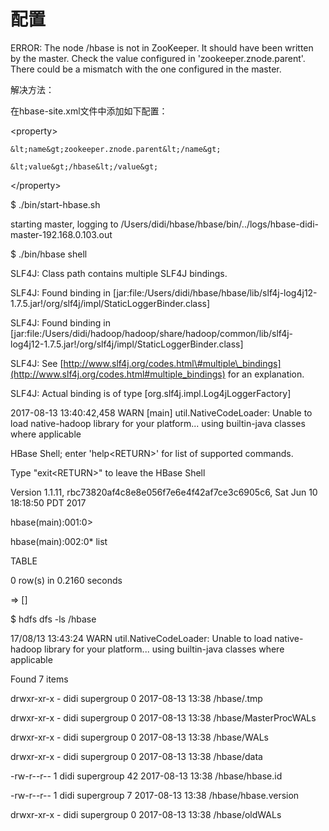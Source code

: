 # 配置

ERROR: The node /hbase is not in ZooKeeper. It should have been written by the master. Check the value configured in 'zookeeper.znode.parent'. There could be a mismatch with the one configured in the master.

解决方法：

在hbase-site.xml文件中添加如下配置：

&lt;property&gt;

```
&lt;name&gt;zookeeper.znode.parent&lt;/name&gt;  

&lt;value&gt;/hbase&lt;/value&gt;  
```

&lt;/property&gt;

$ ./bin/start-hbase.sh

starting master, logging to /Users/didi/hbase/hbase/bin/../logs/hbase-didi-master-192.168.0.103.out

$ ./bin/hbase shell

SLF4J: Class path contains multiple SLF4J bindings.

SLF4J: Found binding in \[jar:file:/Users/didi/hbase/hbase/lib/slf4j-log4j12-1.7.5.jar!/org/slf4j/impl/StaticLoggerBinder.class\]

SLF4J: Found binding in \[jar:file:/Users/didi/hadoop/hadoop/share/hadoop/common/lib/slf4j-log4j12-1.7.5.jar!/org/slf4j/impl/StaticLoggerBinder.class\]

SLF4J: See [http://www.slf4j.org/codes.html\#multiple\_bindings](http://www.slf4j.org/codes.html#multiple_bindings) for an explanation.

SLF4J: Actual binding is of type \[org.slf4j.impl.Log4jLoggerFactory\]

2017-08-13 13:40:42,458 WARN  \[main\] util.NativeCodeLoader: Unable to load native-hadoop library for your platform... using builtin-java classes where applicable

HBase Shell; enter 'help&lt;RETURN&gt;' for list of supported commands.

Type "exit&lt;RETURN&gt;" to leave the HBase Shell

Version 1.1.11, rbc73820af4c8e8e056f7e6e4f42af7ce3c6905c6, Sat Jun 10 18:18:50 PDT 2017

hbase\(main\):001:0&gt;

hbase\(main\):002:0\* list

TABLE

0 row\(s\) in 0.2160 seconds

=&gt; \[\]

$ hdfs dfs -ls /hbase

17/08/13 13:43:24 WARN util.NativeCodeLoader: Unable to load native-hadoop library for your platform... using builtin-java classes where applicable

Found 7 items

drwxr-xr-x   - didi supergroup          0 2017-08-13 13:38 /hbase/.tmp

drwxr-xr-x   - didi supergroup          0 2017-08-13 13:38 /hbase/MasterProcWALs

drwxr-xr-x   - didi supergroup          0 2017-08-13 13:38 /hbase/WALs

drwxr-xr-x   - didi supergroup          0 2017-08-13 13:38 /hbase/data

-rw-r--r--   1 didi supergroup         42 2017-08-13 13:38 /hbase/hbase.id

-rw-r--r--   1 didi supergroup          7 2017-08-13 13:38 /hbase/hbase.version

drwxr-xr-x   - didi supergroup          0 2017-08-13 13:38 /hbase/oldWALs

